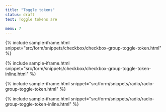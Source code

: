 ```yaml
---
title: "Toggle tokens"
status: draft
text: Toggle tokens are

menu: 7
---
```


{% include sample-iframe.html snippet="src/form/snippets/checkbox/checkbox-group-toggle-token.html" %}

{% include sample-iframe.html snippet="src/form/snippets/checkbox/checkbox-group-toggle-token-inline.html" %}

{% include sample-iframe.html snippet="src/form/snippets/radio/radio-group-toggle-token.html" %}

{% include sample-iframe.html snippet="src/form/snippets/radio/radio-group-toggle-token-inline.html" %}